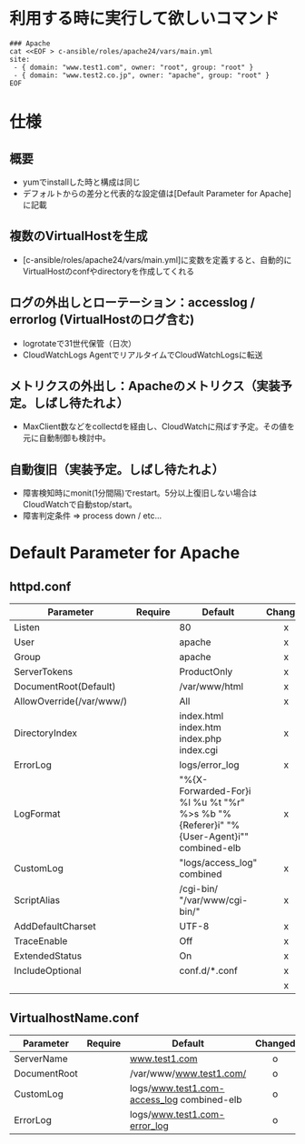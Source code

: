 # 利用する時に実行して欲しいコマンド
    ### Apache
    cat <<EOF > c-ansible/roles/apache24/vars/main.yml
    site:
     - { domain: "www.test1.com", owner: "root", group: "root" }
     - { domain: "www.test2.co.jp", owner: "apache", group: "root" }
    EOF

# 仕様
## 概要
* yumでinstallした時と構成は同じ
* デフォルトからの差分と代表的な設定値は[Default Parameter for Apache]に記載

## 複数のVirtualHostを生成
* [c-ansible/roles/apache24/vars/main.yml]に変数を定義すると、自動的にVirtualHostのconfやdirectoryを作成してくれる

## ログの外出しとローテーション：accesslog / errorlog (VirtualHostのログ含む)
* logrotateで31世代保管（日次）
* CloudWatchLogs AgentでリアルタイムでCloudWatchLogsに転送

## メトリクスの外出し：Apacheのメトリクス（実装予定。しばし待たれよ）
* MaxClient数などをcollectdを経由し、CloudWatchに飛ばす予定。その値を元に自動制御も検討中。

## 自動復旧（実装予定。しばし待たれよ）
* 障害検知時にmonit(1分間隔)でrestart。5分以上復旧しない場合はCloudWatchで自動stop/start。
* 障害判定条件 => process down / etc...

# Default Parameter for Apache
## httpd.conf
|Parameter|Require|Default|Changed|
| ------- |:-----:|-------|:-----:|
|Listen   |       |80     |x      |
|User     |       |apache |x      |
|Group    |       |apache |x      |
|ServerTokens|       |ProductOnly|x      |
|DocumentRoot(Default)|       |/var/www/html|x      |
|AllowOverride(/var/www/)|       |All|x      |
|DirectoryIndex|       |index.html index.htm index.php index.cgi|x      |
|ErrorLog|       |logs/error_log|x      |
|LogFormat|       |"%{X-Forwarded-For}i %l %u %t \"%r\" %>s %b \"%{Referer}i\" \"%{User-Agent}i\"" combined-elb|x      |
|CustomLog|       |"logs/access_log" combined|x      |
|ScriptAlias|       |/cgi-bin/ "/var/www/cgi-bin/"|x      |
|AddDefaultCharset|       |UTF-8|x      |
|TraceEnable|       |Off|x      |
|ExtendedStatus|       |On|x      |
|IncludeOptional|       |conf.d/*.conf|x      |
||       ||x      |

## VirtualhostName.conf
|Parameter|Require|Default|Changed|
| ------- |:-----:|-------|:-----:|
|ServerName   |       |www.test1.com                                 |o      |
|DocumentRoot |       |/var/www/www.test1.com/                       |o      |
|CustomLog    |       |logs/www.test1.com-access_log combined-elb|o      |
|ErrorLog     |       |logs/www.test1.com-error_log              |o      |

